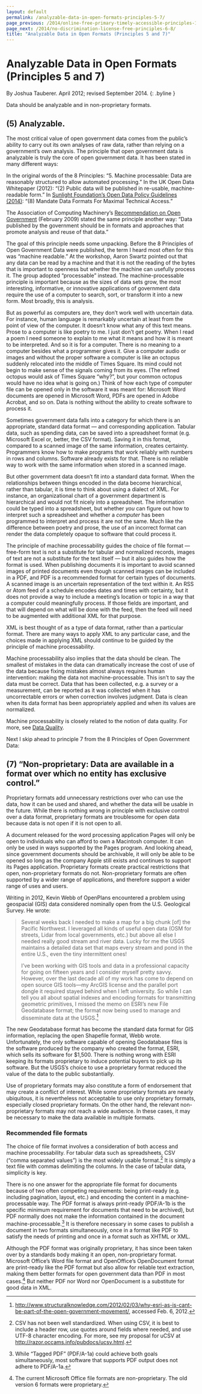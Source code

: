 ```yaml
---
layout: default
permalink: /analyzable-data-in-open-formats-principles-5-7/
page_previous: /2014/online-free-primary-timely-accessible-principles-1-4/
page_next: /2014/no-discrimination-license-free-principles-6-8/
title: "Analyzable Data in Open Formats (Principles 5 and 7)"
---
```

Analyzable Data in Open Formats (Principles 5 and 7)
====================================================

By Joshua Tauberer. April 2012; revised September 2014.
{: .byline }


Data should be analyzable and in non-proprietary formats.

(5)  **Analyzable**.
------------------

The most critical value of open government data comes from the public’s ability to carry out its own analyses of raw data, rather than relying on a government’s own analysis. The principle that open government data is analyzable is truly the core of open government data. It has been stated in many different ways:

In the original words of the 8 Principles: “5. Machine processable: Data are reasonably structured to allow automated processing.” In the <span>UK Open Data Whitepaper (2012)</span>: “(2) Public data will be published in re-usable, machine-readable form.” In [Sunlight Foundation’s Open Data Policy Guidelines (2014)](http://sunlightfoundation.com/opendataguidelines): “(8) Mandate Data Formats For Maximal Technical Access.”

The <span>Association of Computing Machinery</span>’s [Recommendation on Open Government](http://www.acm.org/public-policy/open-government) (February 2009) stated the same principle another way: “Data published by the government should be in formats and approaches that promote analysis and reuse of that data.”

The goal of this principle needs some unpacking. Before the 8 Principles of Open Government Data were published, the term I heard most often for this was “<span>machine readable</span>.” At the workshop, Aaron Swartz pointed out that any data can be read by a machine and that it is not the reading of the bytes that is important to openness but whether the machine can usefully process it. The group adopted “processable” instead. The machine-processable principle is important because as the sizes of data sets grow, the most interesting, informative, or innovative applications of government data require the use of a computer to search, sort, or transform it into a new form. Most broadly, this is analysis.

But as powerful as computers are, they don’t work well with uncertain data. For instance, human language is remarkably uncertain at least from the point of view of the computer. It doesn’t know what any of this text means. Prose to a computer is like <span>poetry</span> to me. I just don’t get poetry. When I read a poem I need someone to explain to me what it means and how it is meant to be interpreted. And so it is for a computer. There is no meaning to a computer besides what a programmer gives it. Give a computer audio or images and without the proper software a computer is like an octopus suddenly relocated into the middle of Times Square. Its mind could not begin to make sense of the signals coming from its eyes. (The refined octopus would ask of Times Square “why?”, but your common octopus would have no idea what is going on.) Think of how each type of computer file can be opened only in the software it was meant for: Microsoft Word documents are opened in Microsoft Word, PDFs are opened in Adobe Acrobat, and so on. Data is nothing without the ability to create software to process it.

Sometimes government data falls into a category for which there is an appropriate, standard data format — and corresponding application. Tabular data, such as spending data, can be saved into a spreadsheet format (e.g. Microsoft Excel or, better, the CSV format). Saving it in this format, compared to a scanned image of the same information, creates certainty. Programmers know how to make programs that work reliably with numbers in rows and columns. Software already exists for that. There is no reliable way to work with the same information when stored in a scanned image.

But other government data doesn’t fit into a standard data format. When the relationships between things encoded in the data become hierarchical, rather than tabular, it is time to think about using a dialect of XML. For instance, an organizational chart of a government department is hierarchical and would not fit nicely into a spreadsheet. The information could be typed into a spreadsheet, but whether *you* can figure out how to interpret such a spreadsheet and whether a *computer* has been programmed to interpret and process it are not the same. Much like the difference between poetry and prose, the use of an incorrect format can render the data completely opaque to software that could process it.

The principle of machine processability guides the choice of file format — free-form text is not a substitute for tabular and normalized records, images of text are not a substitute for the text itself — but it also guides how the format is used. When publishing documents it is important to avoid scanned images of printed documents even though scanned images can be included in a PDF, and PDF is a recommended format for certain types of documents. A scanned image is an uncertain representation of the text within it. An RSS or Atom feed of a schedule encodes dates and times with certainty, but it does not provide a way to include a meeting’s location or topic in a way that a computer could meaningfully process. If those fields are important, and that will depend on what will be done with the feed, then the feed will need to be augmented with additional XML for that purpose.

XML is best thought of as a type of data format, rather than a particular format. There are many ways to apply XML to any particular case, and the choices made in applying XML should continue to be guided by the principle of machine processability.

Machine processability also implies that the data should be clean. The smallest of mistakes in the data can dramatically increase the cost of use of the data because fixing mistakes almost always requires human intervention: making the data not machine-processable. This isn’t to say the data must be correct. Data that has been collected, e.g. a survey or a measurement, can be reported as it was collected when it has uncorrectable errors or when correction involves judgment. Data is clean when its data format has been appropriately applied and when its values are normalized.

Machine processability is closely related to the notion of data quality. For more, see [Data Quality](/2014/data-quality/).

Next I skip ahead to principle 7 from the 8 Principles of Open Government Data:

(7)  “**Non-proprietary**: Data are available in a format over which no entity has exclusive control.”
----------------------------------------------------------------------------------------------------

Proprietary formats add unnecessary restrictions over who can use the data, how it can be used and shared, and whether the data will be usable in the future. While there is nothing wrong in principle with exclusive control over a data format, proprietary formats are troublesome for open data because data is not open if it is not open to all.

A document released for the word processing application Pages will only be open to individuals who can afford to own a Macintosh computer. It can only be used in ways supported by the Pages program. And looking ahead, since government documents should be archivable, it will only be able to be opened so long as the company Apple still exists and continues to support its Pages application. Proprietary formats create practical restrictions that open, non-proprietary formats do not. Non-proprietary formats are often supported by a wider range of applications, and therefore support a wider range of uses and users.

Writing in 2012, Kevin Webb of OpenPlans encountered a problem using geospacial (GIS) data considered nominally open from the U.S. Geological Survey. He wrote:

> Several weeks back I needed to make a map for a big chunk [of] the Pacific Northwest. I leveraged all kinds of useful open data (OSM for streets, Lidar from local governments, etc.) but above all else I needed really good stream and river data. Lucky for me the USGS maintains a detailed data set that maps every stream and pond in the entire U.S., even the tiny intermittent ones!
>
> I’ve been working with GIS tools and data in a professional capacity for going on fifteen years and I consider myself pretty savvy. However, over the last decade all of my work has come to depend on open source GIS tools—my ArcGIS license and the parallel port dongle it required stayed behind when I left university. So while I can tell you all about spatial indexes and encoding formats for transmitting geometric primitives, I missed the memo on ESRI’s new File Geodatabase format; the format now being used to manage and disseminate data at the USGS.[^1]

The new Geodatabase format has become the standard data format for GIS information, replacing the open Shapefile format, Webb wrote. Unfortunately, the only software capable of opening Geodatabase files is the software produced by the company who created the format, ESRI, which sells its software for \$1,500. There is nothing wrong with ESRI keeping its formats proprietary to induce potential buyers to pick up its software. But the USGS’s choice to use a proprietary format reduced the value of the data to the public substantially.

Use of proprietary formats may also constitute a form of endorsement that may create a conflict of interest. While some proprietary formats are nearly ubiquitous, it is nevertheless not acceptable to use only proprietary formats, especially closed proprietary formats. On the other hand, the relevant <span>non-proprietary formats</span> may not reach a wide audience. In these cases, it may be necessary to make the data available in multiple formats.

### Recommended file formats

The choice of <span>file format</span> involves a consideration of both access and machine processability. For <span>tabular data</span> such as <span>spreadsheets</span>, CSV (“comma separated values”) is the most widely usable format.[^2] It is simply a text file with commas delimiting the columns. In the case of tabular data, simplicity is key.

There is no one answer for the appropriate file format for <span>documents</span> because of two often competing requirements: being print-ready (e.g. including pagination, layout, etc.) and encoding the content in a machine-processable way. The PDF format is always print-ready (PDF/A-1b is the specific minimum requirement for documents that need to be archived), but PDF normally does not make the information contained in the document machine-processable.[^3] It is therefore necessary in some cases to publish a document in two formats simultaneously, once in a format like PDF to satisfy the needs of printing and once in a format such as XHTML or XML.

Although the PDF format was originally proprietary, it has since been taken over by a standards body making it an open, non-proprietary format. Microsoft Office’s Word file format and OpenOffice’s OpenDocument format are print-ready like the PDF format but also allow for reliable text extraction, making them better formats for open government data than PDF in most cases.[^4] But neither PDF nor Word nor OpenDocument is a substitute for good data in XML.

[^1]: <http://www.structuralknowledge.com/2012/02/03/why-esri-as-is-cant-be-part-of-the-open-government-movement/>, accessed Feb. 6, 2012.

[^2]: CSV has not been well standardized. When using CSV, it is best to include a header row, use quotes around fields where needed, and use UTF-8 character encoding. For more, see my proposal for uCSV at <http://razor.occams.info/pubdocs/ucsv.html>.

[^3]: While “Tagged PDF” (PDF/A-1a) could achieve both goals simultaneously, most software that supports PDF output does not adhere to PDF/A-1a.

[^4]: The current Microsoft Office file formats are non-proprietary. The old version 6 formats were proprietary.


